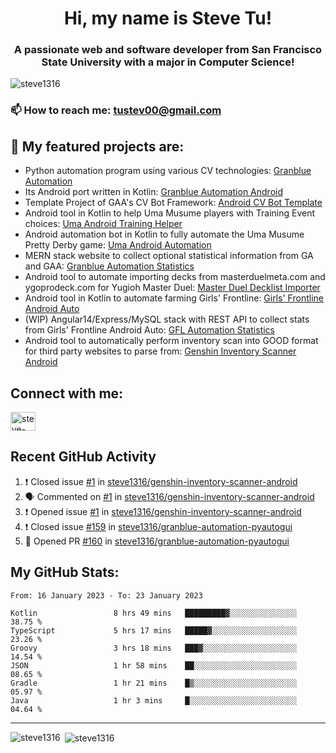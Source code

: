 <h1 align="center">Hi, my name is Steve Tu!</h1>
<h3 align="center">A passionate web and software developer from San Francisco State University with a major in Computer Science!</h3>

<p align="left"> <img src="https://komarev.com/ghpvc/?username=steve1316&label=Profile%20views&color=0e75b6&style=flat" alt="steve1316" /> </p>

### 📫 How to reach me: **tustev00@gmail.com**

## 🔭 My featured projects are:
- Python automation program using various CV technologies: [Granblue Automation](https://github.com/steve1316/granblue-automation-pyautogui)
- Its Android port written in Kotlin: [Granblue Automation Android](https://github.com/steve1316/granblue-automation-android)
- Template Project of GAA's CV Bot Framework: [Android CV Bot Template](https://github.com/steve1316/android-cv-bot-template)
- Android tool in Kotlin to help Uma Musume players with Training Event choices: [Uma Android Training Helper](https://github.com/steve1316/uma-android-training-helper)
- Android automation bot in Kotlin to fully automate the Uma Musume Pretty Derby game: [Uma Android Automation](https://github.com/steve1316/uma-android-automation)
- MERN stack website to collect optional statistical information from GA and GAA: [Granblue Automation Statistics](https://github.com/steve1316/granblue-automation-statistics)
- Android tool to automate importing decks from masterduelmeta.com and ygoprodeck.com for Yugioh Master Duel: [Master Duel Decklist Importer](https://github.com/steve1316/masterduel-android-decklist-importer)
- Android tool in Kotlin to automate farming Girls' Frontline: [Girls' Frontline Android Auto](https://github.com/steve1316/gfl-android-auto)
- (WIP) Angular14/Express/MySQL stack with REST API to collect stats from Girls' Frontline Android Auto: [GFL Automation Statistics](https://github.com/steve1316/gfl-automation-statistics)
- Android tool to automatically perform inventory scan into GOOD format for third party websites to parse from: [Genshin Inventory Scanner Android](https://github.com/steve1316/genshin-inventory-scanner-android)

## Connect with me:

<p align="left">
<a href="https://linkedin.com/in/steve-tu-370ba219b" target="blank"><img align="center" src="https://cdn.jsdelivr.net/npm/simple-icons@3.0.1/icons/linkedin.svg" alt="steve-tu-370ba219b" height="30" width="40" /></a>
</p>

## Recent GitHub Activity

<!--START_SECTION:activity-->
1. ❗️ Closed issue [#1](https://github.com/steve1316/genshin-inventory-scanner-android/issues/1) in [steve1316/genshin-inventory-scanner-android](https://github.com/steve1316/genshin-inventory-scanner-android)
2. 🗣 Commented on [#1](https://github.com/steve1316/genshin-inventory-scanner-android/issues/1) in [steve1316/genshin-inventory-scanner-android](https://github.com/steve1316/genshin-inventory-scanner-android)
3. ❗️ Opened issue [#1](https://github.com/steve1316/genshin-inventory-scanner-android/issues/1) in [steve1316/genshin-inventory-scanner-android](https://github.com/steve1316/genshin-inventory-scanner-android)
4. ❗️ Closed issue [#159](https://github.com/steve1316/granblue-automation-pyautogui/issues/159) in [steve1316/granblue-automation-pyautogui](https://github.com/steve1316/granblue-automation-pyautogui)
5. 💪 Opened PR [#160](https://github.com/steve1316/granblue-automation-pyautogui/pull/160) in [steve1316/granblue-automation-pyautogui](https://github.com/steve1316/granblue-automation-pyautogui)
<!--END_SECTION:activity-->

## My GitHub Stats:

<!--START_SECTION:waka-->

```text
From: 16 January 2023 - To: 23 January 2023

Kotlin                 8 hrs 49 mins   █████████▓░░░░░░░░░░░░░░░   38.75 %
TypeScript             5 hrs 17 mins   █████▓░░░░░░░░░░░░░░░░░░░   23.26 %
Groovy                 3 hrs 18 mins   ███▓░░░░░░░░░░░░░░░░░░░░░   14.54 %
JSON                   1 hr 58 mins    ██░░░░░░░░░░░░░░░░░░░░░░░   08.65 %
Gradle                 1 hr 21 mins    █▒░░░░░░░░░░░░░░░░░░░░░░░   05.97 %
Java                   1 hr 3 mins     █░░░░░░░░░░░░░░░░░░░░░░░░   04.64 %
```

<!--END_SECTION:waka-->

---

<p><img align="left" src="https://github-readme-stats.vercel.app/api/top-langs?username=steve1316&show_icons=true&locale=en&layout=compact&theme=radical" alt="steve1316" /></p>

<p>&nbsp;<img align="center" src="https://github-readme-stats.vercel.app/api?username=steve1316&show_icons=true&locale=en&count_private=true&theme=radical" alt="steve1316" /></p>
